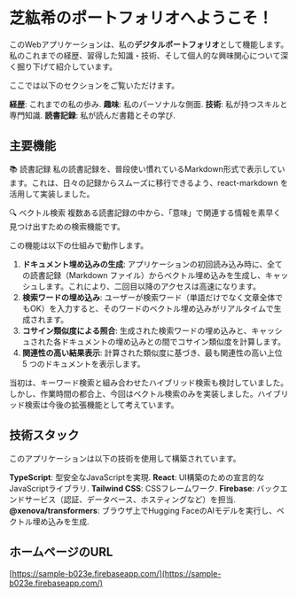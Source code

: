# 芝紘希のポートフォリオへようこそ！

このWebアプリケーションは、私の**デジタルポートフォリオ**として機能します。私のこれまでの経歴、習得した知識・技術、そして個人的な興味関心について深く掘り下げて紹介しています。

ここでは以下のセクションをご覧いただけます。

**経歴**: これまでの私の歩み. 
**趣味**: 私のパーソナルな側面. 
**技術**: 私が持つスキルと専門知識. 
**読書記録**: 私が読んだ書籍とその学び. 

## 主要機能

📚 読書記録
私の読書記録を、普段使い慣れているMarkdown形式で表示しています。これは、日々の記録からスムーズに移行できるよう、react-markdown を活用して実装しました。

🔍 ベクトル検索
複数ある読書記録の中から、「意味」で関連する情報を素早く見つけ出すための検索機能です。

この機能は以下の仕組みで動作します。

1. **ドキュメント埋め込みの生成**: アプリケーションの初回読み込み時に、全ての読書記録（Markdown ファイル）からベクトル埋め込みを生成し、キャッシュします。これにより、二回目以降のアクセスは高速になります。
2. **検索ワードの埋め込み**: ユーザーが検索ワード（単語だけでなく文章全体でもOK）を入力すると、そのワードのベクトル埋め込みがリアルタイムで生成されます。
3. **コサイン類似度による照合**: 生成された検索ワードの埋め込みと、キャッシュされた各ドキュメントの埋め込みとの間でコサイン類似度を計算します。
4. **関連性の高い結果表示**: 計算された類似度に基づき、最も関連性の高い上位 5 つのドキュメントを表示します。

当初は、キーワード検索と組み合わせたハイブリッド検索も検討していました。しかし、作業時間の都合上、今回はベクトル検索のみを実装しました。ハイブリッド検索は今後の拡張機能として考えています。

## 技術スタック

このアプリケーションは以下の技術を使用して構築されています。

**TypeScript**: 型安全なJavaScriptを実現. 
**React**: UI構築のための宣言的なJavaScriptライブラリ. 
**Tailwind CSS**: CSSフレームワーク. 
**Firebase**: バックエンドサービス（認証、データベース、ホスティングなど）を担当. 
**@xenova/transformers**: ブラウザ上でHugging FaceのAIモデルを実行し、ベクトル埋め込みを生成. 

## ホームページのURL
[https://sample-b023e.firebaseapp.com/](https://sample-b023e.firebaseapp.com/)